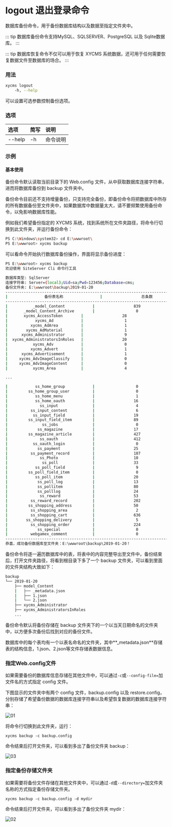 # logout 退出登录命令

数据库备份命令，用于备份数据库结构以及数据至指定文件夹中。

::: tip
数据库备份命令支持MySQL、SQLSERVER、PostgreSQL 以及 Sqlite数据库。
:::

::: tip
数据库恢复命令不仅可以用于恢复 XYCMS 系统数据，还可用于任何需要恢复数据文件至数据库的场合。
:::

### 用法

```sh
xycms logout
    -h, --help
```

可以设置可选参数控制备份选项。

### 选项

| 选项 | 简写 | 说明 |
| :----- | :----- | :----- |
| --help | -h | 命令说明 |

### 示例

#### 基本使用

备份命令默认读取当前目录下的 Web.config 文件，从中获取数据库连接字符串，进而将数据库备份到 backup 文件夹中。

备份命令目前还不支持增量备份，只支持完全备份，即备份命令将把数据库中所存的所有数据备份至文件夹中，如果数据库中数据量太大，请不要频繁使用备份命令，以免影响数据库性能。

例如我们希望备份指定的 XYCMS 系统，找到系统所在文件夹路径，将命令行切换到此文件夹，并运行备份命令：

```sh
PS C:\Windows\system32> cd E:\wwwroot\
PS E:\wwwroot> xycms backup
```

可以看命令开始执行数据库备份操作，界面将显示备份进度：

```sh
PS E:\wwwroot> xycms backup
欢迎使用 SiteServer Cli 命令行工具

数据库类型: SqlServer
连接字符串: Server=(local);Uid=sa;Pwd=123456;Database=cms;
备份文件夹: E:\wwwroot\backup\2019-01-20
-----------------------------------------------------------------------------
|                备份表名称                |                 总条数                 |
-----------------------------------------------------------------------------
|           _model_Content            |                 839                 |
|       _model_Content_Archive        |                  0                  |
|       xycms_AccessToken        |                 28                  |
|            xycms_Ad            |                  1                  |
|          xycms_AdArea          |                  1                  |
|        xycms_AdMaterial        |                  1                  |
|      xycms_Administrator       |                  9                  |
|  xycms_AdministratorsInRoles   |                 20                  |
|           xycms_Adv            |                  0                  |
|          xycms_Advert          |                  1                  |
|      xycms_Advertisement       |                  1                  |
|     xycms_AdvImageClassify     |                  0                  |
|     xycms_AdvImageContent      |                  0                  |
|           xycms_Area           |                  4                  |

...

|            ss_home_group            |                  0                  |
|         ss_home_group_user          |                  0                  |
|            ss_home_menu             |                  1                  |
|            ss_home_oauth            |                 16                  |
|              ss_input               |                  4                  |
|          ss_input_content           |                  6                  |
|           ss_input_field            |                 19                  |
|         ss_input_field_item         |                 89                  |
|               ss_jobs               |                  0                  |
|             ss_magazine             |                 17                  |
|         ss_magazine_article         |                 427                 |
|              ss_oauth               |                 412                 |
|           ss_oauth_login            |                  0                  |
|             ss_payment              |                 25                  |
|          ss_payment_record          |                 107                 |
|              ss_Photo               |                 10                  |
|               ss_poll               |                 33                  |
|            ss_poll_field            |                  9                  |
|         ss_poll_field_item          |                  0                  |
|            ss_poll_item             |                 20                  |
|             ss_poll_log             |                 13                  |
|             ss_pollitem             |                 80                  |
|             ss_polllog              |                 24                  |
|              ss_reward              |                 53                  |
|          ss_reward_record           |                 202                 |
|         ss_shopping_address         |                 50                  |
|          ss_shopping_area           |                  2                  |
|          ss_shopping_cart           |                 636                 |
|        ss_shopping_delivery         |                  5                  |
|          ss_shopping_order          |                 224                 |
|             ss_special              |                  0                  |
|          webgamex_comment           |                  0                  |
-----------------------------------------------------------------------------
恭喜，成功备份数据库至文件夹：E:\wwwroot\backup\2019-01-20！
```

备份命令将逐一遍历数据库中的表，将表中的内容完整导出至文件中，备份结束后，打开文件夹路径，将看到根目录下多了一个 backup 文件夹，可以看到里面的文件夹结构大致如下：

```sh
backup
└── 2019-01-20
    ├── model_Content
    |   ├── _metadata.json
    |   ├── 1.json
    |   └── 2.json
    ├── xycms_Administrator
    ├── xycms_AdministratorsInRoles
    ...
```

备份命令默认将备份存储在 backup 文件夹下的一个以当天日期命名的文件夹中，以方便多次备份后找到对应的备份文件。

数据库中的每个表均有一个以表名命名的文件夹，其中**_metadata.json**存储表的结构信息，1.json、2.json等文件存储表数据信息。

### 指定Web.config文件

如果需要备份的数据库信息存储在其他文件中，可以通过`-c`或`--config-file=`加文件名的方式指定 config 文件。

下图显示的文件夹中有两个 config 文件，backup.config 以及 restore.config，分别存储了希望备份数据的数据库连接字符串以及希望恢复数据的数据库连接字符串：

![01](/assets/img/cli/commands/01.png)

将命令行切换到此文件夹，运行：

`xycms backup -c backup.config`

命令结束后打开文件夹，可以看到多出了备份文件夹 backup：

![03](/assets/img/cli/commands/03.png)

### 指定备份存储文件夹

如果需要将备份文件存储在其他文件夹中，可以通过`-d`或`--directory=`加文件夹名称的方式指定备份存储文件夹。

`xycms backup -c backup.config -d mydir`

命令结束后打开文件夹，可以看到多出了备份文件夹 mydir：

![02](/assets/img/cli/commands/02.png)